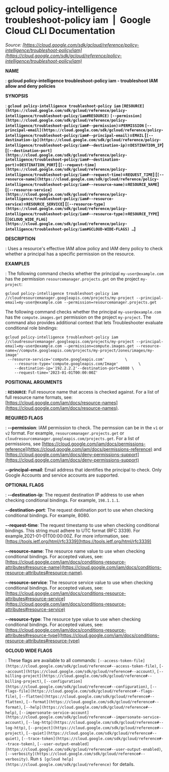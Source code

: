 # gcloud policy-intelligence troubleshoot-policy iam  |  Google Cloud CLI Documentation

*Source: [https://cloud.google.com/sdk/gcloud/reference/policy-intelligence/troubleshoot-policy/iam](https://cloud.google.com/sdk/gcloud/reference/policy-intelligence/troubleshoot-policy/iam)*

**NAME**

: **gcloud policy-intelligence troubleshoot-policy iam - troubleshoot IAM allow and deny policies**

**SYNOPSIS**

: **`gcloud policy-intelligence troubleshoot-policy iam` `[RESOURCE](https://cloud.google.com/sdk/gcloud/reference/policy-intelligence/troubleshoot-policy/iam#RESOURCE)` `[--permission](https://cloud.google.com/sdk/gcloud/reference/policy-intelligence/troubleshoot-policy/iam#--permission)`=`PERMISSION` `[--principal-email](https://cloud.google.com/sdk/gcloud/reference/policy-intelligence/troubleshoot-policy/iam#--principal-email)`=`EMAIL` [`[--destination-ip](https://cloud.google.com/sdk/gcloud/reference/policy-intelligence/troubleshoot-policy/iam#--destination-ip)`=`DESTINATION_IP`] [`[--destination-port](https://cloud.google.com/sdk/gcloud/reference/policy-intelligence/troubleshoot-policy/iam#--destination-port)`=`DESTINATION_PORT`] [`[--request-time](https://cloud.google.com/sdk/gcloud/reference/policy-intelligence/troubleshoot-policy/iam#--request-time)`=`REQUEST_TIME`] [`[--resource-name](https://cloud.google.com/sdk/gcloud/reference/policy-intelligence/troubleshoot-policy/iam#--resource-name)`=`RESOURCE_NAME`] [`[--resource-service](https://cloud.google.com/sdk/gcloud/reference/policy-intelligence/troubleshoot-policy/iam#--resource-service)`=`RESOURCE_SERVICE`] [`[--resource-type](https://cloud.google.com/sdk/gcloud/reference/policy-intelligence/troubleshoot-policy/iam#--resource-type)`=`RESOURCE_TYPE`] [`[GCLOUD_WIDE_FLAG](https://cloud.google.com/sdk/gcloud/reference/policy-intelligence/troubleshoot-policy/iam#GCLOUD-WIDE-FLAGS) …`]**

**DESCRIPTION**

: Uses a resource's effective IAM allow policy and IAM deny policy to check
whether a principal has a specific permission on the resource.

**EXAMPLES**

: The following command checks whether the principal
``my-user@example.com`` has the permission
``resourcemanager.projects.get`` on the project
``my-project``:

```
gcloud policy-intelligence troubleshoot-policy iam //cloudresourcemanager.googleapis.com/projects/my-project --principal-email=my-user@example.com --permission=resourcemanager.projects.get
```

The following command checks whether the principal
``my-user@example.com`` has the
``compute.images.get`` permission on the
project ``my-project``. The command also
provides additional context that lets Troubleshooter evaluate conditional role
bindings:

```
gcloud policy-intelligence troubleshoot-policy iam //cloudresourcemanager.googleapis.com/projects/my-project --principal-email=my-user@example.com --permission=compute.images.get --resource-name=//compute.googleapis.com/projects/my-project/zones/images/my-image'
 --resource-service='compute.googleapis.com'         \
    --resource-type='compute.googleapis.com/Image'         \
    --destination-ip='192.2.2.2'--destination-port=8080 \
    --request-time='2023-01-01T00:00:00Z'
```

**POSITIONAL ARGUMENTS**

: **`RESOURCE`**:
Full resource name that access is checked against. For a list of full resource
name formats, see: [https://cloud.google.com/iam/docs/resource-names](https://cloud.google.com/iam/docs/resource-names).

**REQUIRED FLAGS**

: **--permission**:
IAM permission to check. The permssion can be in the `v1` or
`v2` format. For example, `resourcemanager.projects.get`
or `cloudresourcemanager.googleapis.com/projects.get`. For a list of
permissions, see [https://cloud.google.com/iam/docs/permissions-reference](https://cloud.google.com/iam/docs/permissions-reference)
and [https://cloud.google.com/iam/docs/deny-permissions-support](https://cloud.google.com/iam/docs/deny-permissions-support)

**--principal-email**:
Email address that identifies the principal to check. Only Google Accounts and
service accounts are supported.

**OPTIONAL FLAGS**

: **--destination-ip**:
The request destination IP address to use when checking conditional bindings.
For example, `198.1.1.1`.

**--destination-port**:
The request destination port to use when checking conditional bindings. For
example, 8080.

**--request-time**:
The request timestamp to use when checking conditional bindings. This string
must adhere to UTC format (RFC 3339). For example,2021-01-01T00:00:00Z. For more
information, see: [https://tools.ietf.org/html/rfc3339](https://tools.ietf.org/html/rfc3339)

**--resource-name**:
The resource name value to use when checking conditional bindings. For accepted
values, see: [https://cloud.google.com/iam/docs/conditions-resource-attributes#resource-name](https://cloud.google.com/iam/docs/conditions-resource-attributes#resource-name).

**--resource-service**:
The resource service value to use when checking conditional bindings. For
accepted values, see: [https://cloud.google.com/iam/docs/conditions-resource-attributes#resource-service](https://cloud.google.com/iam/docs/conditions-resource-attributes#resource-service)

**--resource-type**:
The resource type value to use when checking conditional bindings. For accepted
values, see: [https://cloud.google.com/iam/docs/conditions-resource-attributes#resource-type](https://cloud.google.com/iam/docs/conditions-resource-attributes#resource-type)

**GCLOUD WIDE FLAGS**

: These flags are available to all commands: `[--access-token-file](https://cloud.google.com/sdk/gcloud/reference#--access-token-file)`,
`[--account](https://cloud.google.com/sdk/gcloud/reference#--account)`, `[--billing-project](https://cloud.google.com/sdk/gcloud/reference#--billing-project)`,
`[--configuration](https://cloud.google.com/sdk/gcloud/reference#--configuration)`,
`[--flags-file](https://cloud.google.com/sdk/gcloud/reference#--flags-file)`,
`[--flatten](https://cloud.google.com/sdk/gcloud/reference#--flatten)`, `[--format](https://cloud.google.com/sdk/gcloud/reference#--format)`, `[--help](https://cloud.google.com/sdk/gcloud/reference#--help)`, `[--impersonate-service-account](https://cloud.google.com/sdk/gcloud/reference#--impersonate-service-account)`,
`[--log-http](https://cloud.google.com/sdk/gcloud/reference#--log-http)`,
`[--project](https://cloud.google.com/sdk/gcloud/reference#--project)`, `[--quiet](https://cloud.google.com/sdk/gcloud/reference#--quiet)`, `[--trace-token](https://cloud.google.com/sdk/gcloud/reference#--trace-token)`, `[--user-output-enabled](https://cloud.google.com/sdk/gcloud/reference#--user-output-enabled)`,
`[--verbosity](https://cloud.google.com/sdk/gcloud/reference#--verbosity)`.
Run `$ [gcloud help](https://cloud.google.com/sdk/gcloud/reference)` for details.
